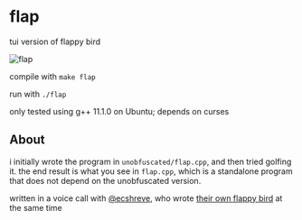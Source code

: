 # flap

tui version of flappy bird

![flap](https://user-images.githubusercontent.com/4583705/171503091-bfb8c04d-cc69-4317-94cd-75e6cb320f80.gif)


compile with `make flap`

run with `./flap`

only tested using g++ 11.1.0 on Ubuntu; depends on curses

## About

i initially wrote the program in `unobfuscated/flap.cpp`, and then tried
golfing it. the end result is what you see in `flap.cpp`, which is
a standalone program that does not depend on the unobfuscated version.

written in a voice call with [@ecshreve](https://github.com/ecshreve/), who wrote [their own flappy bird](https://github.com/ecshreve/gappy) at the same time
